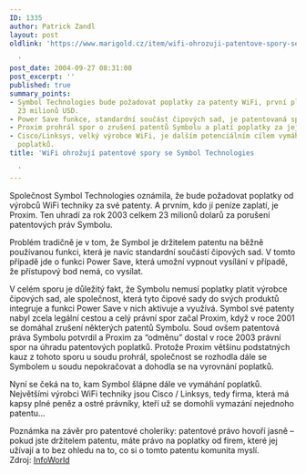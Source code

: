 ```yaml
---
ID: 1335
author: Patrick Zandl
layout: post
oldlink: 'https://www.marigold.cz/item/wifi-ohrozuji-patentove-spory-se-symbol-technologies

  '
post_date: 2004-09-27 08:31:00
post_excerpt: ''
published: true
summary_points:
- Symbol Technologies bude požadovat poplatky za patenty WiFi, první platí Proxim
  23 milionů USD.
- Power Save funkce, standardní součást čipových sad, je patentovaná společností Symbol.
- Proxim prohrál spor o zrušení patentů Symbolu a platí poplatky za jejich užívání.
- Cisco/Linksys, velký výrobce WiFi, je dalším potenciálním cílem vymáhání patentových
  poplatků.
title: 'WiFi ohrožují patentové spory se Symbol Technologies

  '
---
```


<p>
Společnost Symbol Technologies oznámila, že bude požadovat poplatky od výrobců WiFi techniky za své patenty. A prvním, kdo jí peníze zaplatí, je Proxim. Ten uhradí za rok 2003 celkem 23 milionů dolarů za porušení patentových práv Symbolu. </p>

<p>
Problém tradičně je v tom, že Symbol je držitelem patentu na běžně používanou funkci, která je navíc standardní součástí čipových sad. V tomto případě jde o funkci Power Save, která umožní vypnout vysílání v případě, že přístupový bod nemá, co vysílat. </p>

<p>
V celém sporu je důležitý fakt, že Symbolu nemusí poplatky platit výrobce čipových sad, ale společnost, která tyto čipové sady do svých produktů integruje a funkci Power Save v nich aktivuje a využívá. Symbol své patenty nabyl zcela legální cestou a celý právní spor začal Proxim, když v roce 2001 se domáhal zrušení některých patentů Symbolu. Soud ovšem patentová práva Symbolu potvrdil a Proxim za &#8220;odměnu&#8221; dostal v roce 2003 právní spor na úhradu patentových poplatků. Protože Proxim většinu podstatných kauz z tohoto sporu u soudu prohrál, společnost se rozhodla dále se Symbolem u soudu nepokračovat a dohodla se na vyrovnání poplatků. </p>

<p>
Nyní se čeká na to, kam Symbol šlápne dále ve vymáhání poplatků. Největšími výrobci WiFi techniky jsou Cisco / Linksys, tedy firma, která má kapsy plné peněz a ostré právníky, kteří už se domohli vymazání nejednoho patentu…</p>

<p>
Poznámka na závěr pro patentové choleriky: patentové právo hovoří jasně – pokud jste držitelem patentu, máte právo na poplatky od firem, které jej užívají a to bez ohledu na to, co si o tomto patentu komunita myslí.<br/>Zdroj: <a href="http://www.infoworld.com/article/04/09/23/HNsymbolpatent_1.html?source=rss&amp;url=http://www.infoworld.com/article/04/09/23/HNsymbolpatent_1.html">InfoWorld</a>
</p>